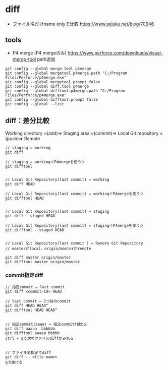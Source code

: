 # diff

- ファイル名だけname onlyで比較
https://www.sejuku.net/blog/70946

## tools

- P4 merge (P4 mergeのみ)
https://www.perforce.com/downloads/visual-merge-tool
path追加

```
git config --global merge.tool p4merge
git config --global mergetool.p4merge.path "C:/Program Files/Perforce/p4merge.exe"
git config --global mergetool.prompt false
git config --global diff.tool p4merge
git config --global difftool.p4merge.path "C:/Program Files/Perforce/p4merge.exe"
git config --global difftool.prompt false
git config --global --list
```

## diff：差分比較

Working directory =(add)=> Staging area =(commit)=> Local Git repository =(push)=> Remote

```
// staging ⇔ working
git diff

// staging ⇔ working＜P4mergeを使う＞
git difftool


// Local Git Repository(last commit) ⇔ working
git diff HEAD

// Local Git Repository(last commit) ⇔ working＜P4mergeを使う＞
git difftool HEAD


// Local Git Repository(last commit) ⇔ staging
git diff --staged HEAD

// Local Git Repository(last commit) ⇔ staging＜P4mergeを使う＞
git difftool --staged HEAD


// Local Git Repository(last commit ) ⇔ Remote Git Repository
// masterがlocal、origin/masterがremote

git diff master origin/master
git difftool master origin/master

```

### commit指定diff

```
// 指定commit ⇔ last commit
git diff <commit-id> HEAD

// last commit ⇔ 1つ前のcommit
git diff HEAD HEAD^
git difftool HEAD HEAD^


// 指定commit(aaaa) ⇔ 指定commit(bbbb)
git diff aaaaa  bbbbbb
git difftool aaaaa bbbbb
ctrl + qで次のファイルdiffがみれる


// ファイル名指定でdiff
git diff -- <file name>
qで抜ける
```
